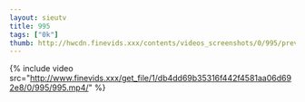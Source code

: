 ```yaml
--- 
layout: sieutv
title: 995
tags: ["0k"]
thumb: http://hwcdn.finevids.xxx/contents/videos_screenshots/0/995/preview.mp4.jpg
---
```

{% include video src="http://www.finevids.xxx/get_file/1/db4dd69b35316f442f4581aa06d692e8/0/995/995.mp4/" %} 
